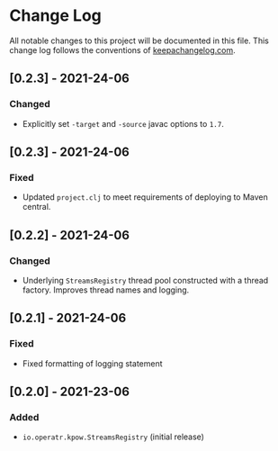 # Change Log
All notable changes to this project will be documented in this file. This change log follows the conventions of [keepachangelog.com](http://keepachangelog.com/).

## [0.2.3] - 2021-24-06
### Changed
- Explicitly set `-target` and `-source` javac options to `1.7`.


## [0.2.3] - 2021-24-06
### Fixed
- Updated `project.clj` to meet requirements of deploying to Maven central.

## [0.2.2] - 2021-24-06
### Changed
- Underlying `StreamsRegistry` thread pool constructed with a thread factory. Improves thread names and logging.

## [0.2.1] - 2021-24-06
### Fixed
- Fixed formatting of logging statement


## [0.2.0] - 2021-23-06
### Added
- `io.operatr.kpow.StreamsRegistry` (initial release)
